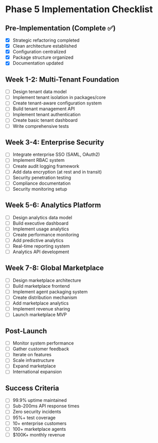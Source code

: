 # Phase 5 Implementation Checklist

## Pre-Implementation (Complete ✅)
- [x] Strategic refactoring completed
- [x] Clean architecture established
- [x] Configuration centralized
- [x] Package structure organized
- [x] Documentation updated

## Week 1-2: Multi-Tenant Foundation
- [ ] Design tenant data model
- [ ] Implement tenant isolation in packages/core
- [ ] Create tenant-aware configuration system
- [ ] Build tenant management API
- [ ] Implement tenant authentication
- [ ] Create basic tenant dashboard
- [ ] Write comprehensive tests

## Week 3-4: Enterprise Security
- [ ] Integrate enterprise SSO (SAML, OAuth2)
- [ ] Implement RBAC system
- [ ] Create audit logging framework
- [ ] Add data encryption (at rest and in transit)
- [ ] Security penetration testing
- [ ] Compliance documentation
- [ ] Security monitoring setup

## Week 5-6: Analytics Platform
- [ ] Design analytics data model
- [ ] Build executive dashboard
- [ ] Implement usage analytics
- [ ] Create performance monitoring
- [ ] Add predictive analytics
- [ ] Real-time reporting system
- [ ] Analytics API development

## Week 7-8: Global Marketplace
- [ ] Design marketplace architecture
- [ ] Build marketplace frontend
- [ ] Implement agent packaging system
- [ ] Create distribution mechanism
- [ ] Add marketplace analytics
- [ ] Implement revenue sharing
- [ ] Launch marketplace MVP

## Post-Launch
- [ ] Monitor system performance
- [ ] Gather customer feedback
- [ ] Iterate on features
- [ ] Scale infrastructure
- [ ] Expand marketplace
- [ ] International expansion

## Success Criteria
- [ ] 99.9% uptime maintained
- [ ] Sub-200ms API response times
- [ ] Zero security incidents
- [ ] 95%+ test coverage
- [ ] 10+ enterprise customers
- [ ] 100+ marketplace agents
- [ ] $100K+ monthly revenue
